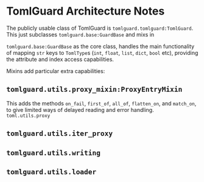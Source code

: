 # TomlGuard Architecture Notes

The publicly usable class of TomlGuard is `tomlguard.tomlguard:TomlGuard`.
This just subclasses `tomlguard.base:GuardBase` and mixs in

`tomlguard.base:GuardBase` as the core class, handles the main functionality of
mapping `str` keys to `TomlType`s (`int`, `float`, `list`, `dict`, `bool` etc),
providing the attribute and index access capabilities.

Mixins add particular extra capabilities:

## `tomlguard.utils.proxy_mixin:ProxyEntryMixin`
This adds the methods `on_fail`, `first_of`, `all_of`, `flatten_on`, and `match_on`,
to give limited ways of delayed reading and error handling.
`toml.utils.proxy`

## `tomlguard.utils.iter_proxy`

## `tomlguard.utils.writing`

## `tomlguard.utils.loader`

